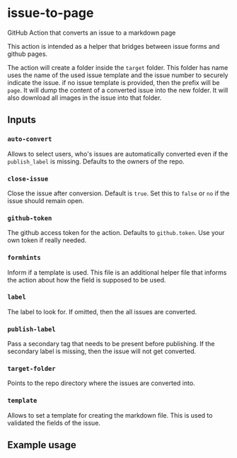 # issue-to-page
GitHub Action that converts an issue to a markdown page

This action is intended as a helper that bridges between issue forms and github pages.

The action will create a folder inside the `target` folder. This folder has name uses the name of the used issue template and the issue number to securely indicate the issue. if no issue template is provided, then the prefix will be `page`. It will dump the content of a converted issue into the new folder. It will also download all images in the issue into that folder. 

## Inputs

### `auto-convert` 

Allows to select users, who's issues are automatically converted even if the `publish_label` is missing. Defaults to the owners of the repo. 

### `close-issue`

Close the issue after conversion. Default is `true`. Set this to `false` or `no` if 
the issue should remain open. 

### `github-token`

The github access token for the action. Defaults to `github.token`. Use your own token if really needed. 

### `formhints`

Inform if a template is used. This file is an additional helper file that informs the action about how the 
field is supposed to be used.

### `label` 

The label to look for. If omitted, then the all issues are converted.

### `publish-label` 

Pass a secondary tag that needs to be present before publishing. If the secondary label is missing, then the issue will not get converted.

### `target-folder` 

Points to the repo directory where the issues are converted into.

### `template` 

Allows to set a template for creating the markdown file. This is used to validated the fields of the issue.

## Example usage
